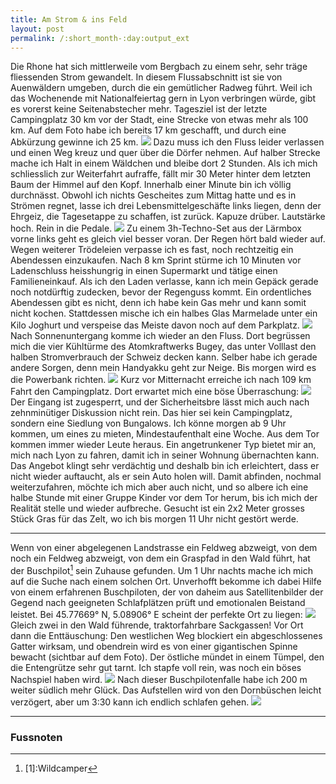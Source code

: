 ```yaml
---
title: Am Strom & ins Feld
layout: post
permalink: /:short_month-:day:output_ext
---
```

Die Rhone hat sich mittlerweile vom Bergbach zu einem sehr, sehr träge fliessenden Strom gewandelt. In diesem Flussabschnitt ist sie von Auenwäldern umgeben, durch die ein gemütlicher Radweg führt. Weil ich das Wochenende mit Nationalfeiertag gern in Lyon verbringen würde, gibt es vorerst keine Seitenabstecher mehr. Tagesziel ist der letzte Campingplatz 30 km vor der Stadt, eine Strecke von etwas mehr als 100 km. Auf dem Foto habe ich bereits 17 km geschafft, und durch eine Abkürzung gewinne ich 25 km.
![](assets/20240712_122906.jpg)
Dazu muss ich den Fluss leider verlassen und einen Weg kreuz und quer über die Dörfer nehmen. Auf halber Strecke mache ich Halt in einem Wäldchen und bleibe dort 2 Stunden. Als ich mich schliesslich zur Weiterfahrt aufraffe, fällt mir 30 Meter hinter dem letzten Baum der Himmel auf den Kopf. Innerhalb einer Minute bin ich völlig durchnässt. Obwohl ich nichts Gescheites zum Mittag hatte und es in Strömen regnet, lasse ich drei Lebensmittelgeschäfte links liegen, denn der Ehrgeiz, die Tagesetappe zu schaffen, ist zurück. Kapuze drüber. Lautstärke hoch. Rein in die Pedale.
![](assets/20240712_174851.jpg)
Zu einem 3h-Techno-Set aus der Lärmbox vorne links geht es gleich viel besser voran. Der Regen hört bald wieder auf. Wegen weiterer Trödeleien verpasse ich es fast, noch rechtzeitig ein Abendessen einzukaufen. Nach 8 km Sprint stürme ich 10 Minuten vor Ladenschluss heisshungrig in einen Supermarkt und tätige einen Familieneinkauf. Als ich den Laden verlasse, kann ich mein Gepäck gerade noch notdürftig zudecken, bevor der Regenguss kommt. Ein ordentliches Abendessen gibt es nicht, denn ich habe kein Gas mehr und kann somit nicht kochen. Stattdessen mische ich ein halbes Glas Marmelade unter ein Kilo Joghurt und verspeise das Meiste davon noch auf dem Parkplatz.
![](assets/20240712_195903.jpg)
Nach Sonnenuntergang komme ich wieder an den Fluss. Dort begrüssen mich die vier Kühltürme des Atomkraftwerks Bugey, das unter Volllast den halben Stromverbrauch der Schweiz decken kann. Selber habe ich gerade andere Sorgen, denn mein Handyakku geht zur Neige. Bis morgen wird es die Powerbank richten.
![](assets/20240712_221123.jpg)
Kurz vor Mitternacht erreiche ich nach 109 km Fahrt den Campingplatz. Dort erwartet mich eine böse Überraschung:
![](assets/20240713_000021.jpg)
Der Eingang ist zugesperrt, und der Sicherheitsbre lässt mich auch nach zehnminütiger Diskussion nicht rein. Das hier sei kein Campingplatz, sondern eine Siedlung von Bungalows. Ich könne morgen ab 9 Uhr kommen, um eines zu mieten, Mindestaufenthalt eine Woche. Aus dem Tor kommen immer wieder Leute heraus. Ein angetrunkener Typ bietet mir an, mich nach Lyon zu fahren, damit ich in seiner Wohnung übernachten kann. Das Angebot klingt sehr verdächtig und deshalb bin ich erleichtert, dass er nicht wieder auftaucht, als er sein Auto holen will. Damit abfinden, nochmal weiterzufahren, möchte ich mich aber auch nicht, und so albere ich eine halbe Stunde mit einer Gruppe Kinder vor dem Tor herum, bis ich mich der Realität stelle und wieder aufbreche. Gesucht ist ein 2x2 Meter grosses Stück Gras für das Zelt, wo ich bis morgen 11 Uhr nicht gestört werde.

---

Wenn von einer abgelegenen Landstrasse ein Feldweg abzweigt, von dem noch ein Feldweg abzweigt, von dem ein Graspfad in den Wald führt, hat der Buschpilot[^1] sein Zuhause gefunden. Um 1 Uhr nachts mache ich mich auf die Suche nach einem solchen Ort. Unverhofft bekomme ich dabei Hilfe von einem erfahrenen Buschpiloten, der von daheim aus Satellitenbilder der Gegend nach geeigneten Schlafplätzen prüft und emotionalen Beistand leistet. Bei 45.77669° N, 5.08906° E scheint der perfekte Ort zu liegen:
![](assets/buschpilotenfalle.jpg)
Gleich zwei in den Wald führende, traktorfahrbare Sackgassen! Vor Ort dann die Enttäuschung: Den westlichen Weg blockiert ein abgeschlossenes Gatter wirksam, und obendrein wird es von einer gigantischen Spinne bewacht (sichtbar auf dem Foto). Der östliche mündet in einem Tümpel, den die Entengrütze sehr gut tarnt. Ich stapfe voll rein, was noch ein böses Nachspiel haben wird.
![](assets/20240713_024545.jpg)
Nach dieser Buschpilotenfalle habe ich 200&nbsp;m weiter südlich mehr Glück. Das Aufstellen wird von den Dornbüschen leicht verzögert, aber um 3:30 kann ich endlich schlafen gehen.
![](assets/20240713_115128.jpg)

---
### Fussnoten
[^1]: \[1]:Wildcamper
